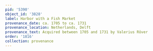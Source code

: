 ```yaml
---
pid: '5390'
object_id: '3828'
label: Harbor with a Fish Market
provenance_date: ca. 1705 to ca. 1731
provenance_location: Netherlands, Delft
provenance_text: Acquired between 1705 and 1731 by Valerius Röver
order: '1816'
collection: provenance
---
```

